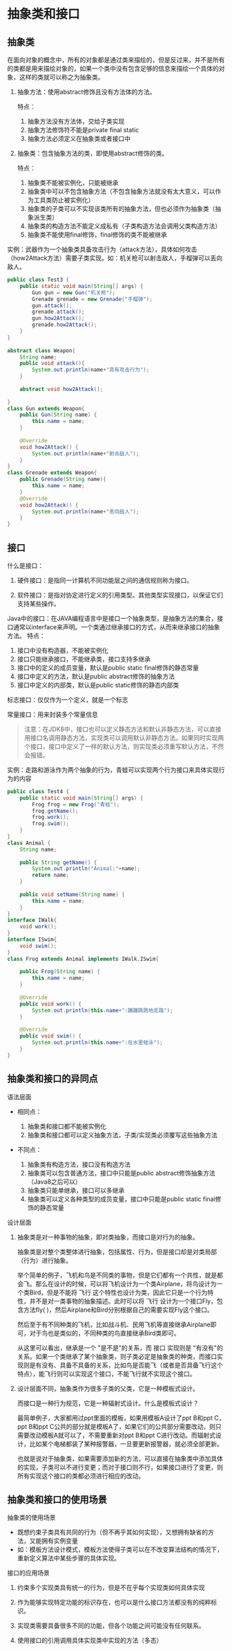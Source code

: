 # 抽象类和接口

## 抽象类

在面向对象的概念中，所有的对象都是通过类来描绘的，但是反过来，并不是所有的类都是用来描绘对象的，如果一个类中没有包含足够的信息来描绘一个具体的对象，这样的类就可以称之为抽象类。

1. 抽象方法：使用abstract修饰且没有方法体的方法。

   特点：

   1. 抽象方法没有方法体，交给子类实现
   2. 抽象方法修饰符不能是private final static
   3. 抽象方法必须定义在抽象类或者接口中

2. 抽象类：包含抽象方法的类，即使用abstract修饰的类。

   特点：

   1. 抽象类不能被实例化，只能被继承
   2. 抽象类中可以不包含抽象方法（不包含抽象方法就没有太大意义，可以作为工具类防止被实例化）
   3. 抽象类的子类可以不实现该类所有的抽象方法，但也必须作为抽象类（抽象派生类）
   4. 抽象类的构造方法不能定义成私有（子类构造方法会调用父类构造方法）
   5. 抽象类不能使用final修饰，final修饰的类不能被继承

实例：武器作为一个抽象类具备攻击行为（attack方法），具体如何攻击（how2Attack方法）需要子类实现。如：机关枪可以射击敌人，手榴弹可以丢向敌人。

```java
public class Test3 {
    public static void main(String[] args) {
        Gun gun = new Gun("机关枪");
        Grenade grenade = new Grenade("手榴弹");
        gun.attack();
        grenade.attack();
        gun.how2Attack();
        grenade.how2Attack();
    }
}
 
abstract class Weapon{
    String name;
    public void attack(){
        System.out.println(name+"具有攻击行为");
    }
 
    abstract void how2Attack();
 
}
class Gun extends Weapon{
    public Gun(String name) {
        this.name = name;
    }
 
    @Override
    void how2Attack() {
        System.out.println(name+"射击敌人");
    }
}
class Grenade extends Weapon{
    public Grenade(String name){
        this.name = name;
    }
    @Override
    void how2Attack() {
        System.out.println(name+"丢向敌人");
    }
}
```

## 接口

什么是接口：

1. 硬件接口：是指同一计算机不同功能层之间的通信规则称为接口。

2. 软件接口：是指对协定进行定义的引用类型。其他类型实现接口，以保证它们支持某些操作。

Java中的接口：在JAVA编程语言中是接口一个抽象类型，是抽象方法的集合，接口通常以interface来声明。一个类通过继承接口的方式，从而来继承接口的抽象方法。
特点：

1. 接口中没有构造器，不能被实例化
2. 接口只能继承接口，不能继承类，接口支持多继承
3. 接口中的定义的成员变量，默认是public static final修饰的静态常量
4. 接口中定义的方法，默认是public abstract修饰的抽象方法
5. 接口中定义的内部类，默认是public static修饰的静态内部类

标志接口：仅仅作为一个定义，就是一个标志

常量接口：用来封装多个常量信息

> 注意：在JDK8中，接口也可以定义静态方法和默认非静态方法，可以直接用接口名调用静态方法，实现类可以调用默认非静态方法。如果同时实现两个接口，接口中定义了一样的默认方法，则实现类必须重写默认方法，不然会报错。

实例：走路和游泳作为两个抽象的行为，青蛙可以实现两个行为接口来具体实现行为的内容

```java
public class Test4 {
    public static void main(String[] args) {
        Frog frog = new Frog("青蛙");
        frog.getName();
        frog.work();
        frog.swim();
    }
}
class Animal {
    String name;
 
    public String getName() {
        System.out.println("Animal:"+name);
        return name;
    }
 
    public void setName(String name) {
        this.name = name;
    }
}
interface IWalk{
    void work();
}
interface ISwim{
    void swim();
}
class Frog extends Animal implements IWalk,ISwim{
 
    public Frog(String name) {
        this.name = name;
    }
 
    @Override
    public void work() {
        System.out.println(this.name+":蹦蹦跳跳地走路");
    }
 
    @Override
    public void swim() {
        System.out.println(this.name+":在水里蛙泳");
    }
}
```

## 抽象类和接口的异同点

语法层面

* 相同点：
  1. 抽象类和接口都不能被实例化
  2. 抽象类和接口都可以定义抽象方法，子类/实现类必须覆写这些抽象方法

* 不同点：
  1. 抽象类有构造方法，接口没有构造方法
  2. 抽象类可以包含普通方法，接口中只能是public abstract修饰抽象方法（Java8之后可以）
  3. 抽象类只能单继承，接口可以多继承
  4. 抽象类可以定义各种类型的成员变量，接口中只能是public static final修饰的静态常量

设计层面

1. 抽象类是对一种事物的抽象，即对类抽象，而接口是对行为的抽象。

   抽象类是对整个类整体进行抽象，包括属性、行为，但是接口却是对类局部（行为）进行抽象。

   举个简单的例子，飞机和鸟是不同类的事物，但是它们都有一个共性，就是都会飞。那么在设计的时候，可以将飞机设计为一个类Airplane，将鸟设计为一个类Bird，但是不能将 飞行 这个特性也设计为类，因此它只是一个行为特性，并不是对一类事物的抽象描述。此时可以将 飞行 设计为一个接口Fly，包含方法fly( )，然后Airplane和Bird分别根据自己的需要实现Fly这个接口。

   然后至于有不同种类的飞机，比如战斗机、民用飞机等直接继承Airplane即可，对于鸟也是类似的，不同种类的鸟直接继承Bird类即可。

   从这里可以看出，继承是一个 "是不是"的关系，而 接口 实现则是 "有没有"的关系。如果一个类继承了某个抽象类，则子类必定是抽象类的种类，而接口实现则是有没有、具备不具备的关系，比如鸟是否能飞（或者是否具备飞行这个特点），能飞行则可以实现这个接口，不能飞行就不实现这个接口。

2. 设计层面不同，抽象类作为很多子类的父类，它是一种模板式设计。

   而接口是一种行为规范，它是一种辐射式设计。什么是模板式设计？

   最简单例子，大家都用过ppt里面的模板，如果用模板A设计了ppt B和ppt C，ppt B和ppt C公共的部分就是模板A了，如果它们的公共部分需要改动，则只需要改动模板A就可以了，不需要重新对ppt B和ppt C进行改动。而辐射式设计，比如某个电梯都装了某种报警器，一旦要更新报警器，就必须全部更新。

   也就是说对于抽象类，如果需要添加新的方法，可以直接在抽象类中添加具体的实现，子类可以不进行变更；而对于接口则不行，如果接口进行了变更，则所有实现这个接口的类都必须进行相应的改动。

##  抽象类和接口的使用场景

抽象类的使用场景

- 既想约束子类具有共同的行为（但不再乎其如何实现），又想拥有缺省的方法，又能拥有实例变量
- 如：模板方法设计模式，模板方法使得子类可以在不改变算法结构的情况下，重新定义算法中某些步骤的具体实现。

接口的应用场景

1. 约束多个实现类具有统一的行为，但是不在乎每个实现类如何具体实现

2. 作为能够实现特定功能的标识存在，也可以是什么接口方法都没有的纯粹标识。

3. 实现类需要具备很多不同的功能，但各个功能之间可能没有任何联系。

4. 使用接口的引用调用具体实现类中实现的方法（多态）